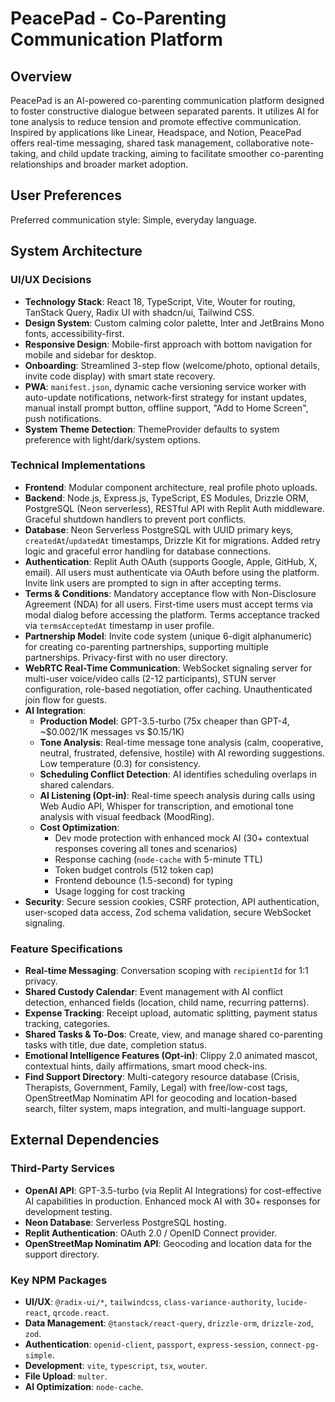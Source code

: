 # PeacePad - Co-Parenting Communication Platform

## Overview
PeacePad is an AI-powered co-parenting communication platform designed to foster constructive dialogue between separated parents. It utilizes AI for tone analysis to reduce tension and promote effective communication. Inspired by applications like Linear, Headspace, and Notion, PeacePad offers real-time messaging, shared task management, collaborative note-taking, and child update tracking, aiming to facilitate smoother co-parenting relationships and broader market adoption.

## User Preferences
Preferred communication style: Simple, everyday language.

## System Architecture

### UI/UX Decisions
- **Technology Stack**: React 18, TypeScript, Vite, Wouter for routing, TanStack Query, Radix UI with shadcn/ui, Tailwind CSS.
- **Design System**: Custom calming color palette, Inter and JetBrains Mono fonts, accessibility-first.
- **Responsive Design**: Mobile-first approach with bottom navigation for mobile and sidebar for desktop.
- **Onboarding**: Streamlined 3-step flow (welcome/photo, optional details, invite code display) with smart state recovery.
- **PWA**: `manifest.json`, dynamic cache versioning service worker with auto-update notifications, network-first strategy for instant updates, manual install prompt button, offline support, "Add to Home Screen", push notifications.
- **System Theme Detection**: ThemeProvider defaults to system preference with light/dark/system options.

### Technical Implementations
- **Frontend**: Modular component architecture, real profile photo uploads.
- **Backend**: Node.js, Express.js, TypeScript, ES Modules, Drizzle ORM, PostgreSQL (Neon serverless), RESTful API with Replit Auth middleware. Graceful shutdown handlers to prevent port conflicts.
- **Database**: Neon Serverless PostgreSQL with UUID primary keys, `createdAt`/`updatedAt` timestamps, Drizzle Kit for migrations. Added retry logic and graceful error handling for database connections.
- **Authentication**: Replit Auth OAuth (supports Google, Apple, GitHub, X, email). All users must authenticate via OAuth before using the platform. Invite link users are prompted to sign in after accepting terms.
- **Terms & Conditions**: Mandatory acceptance flow with Non-Disclosure Agreement (NDA) for all users. First-time users must accept terms via modal dialog before accessing the platform. Terms acceptance tracked via `termsAcceptedAt` timestamp in user profile.
- **Partnership Model**: Invite code system (unique 6-digit alphanumeric) for creating co-parenting partnerships, supporting multiple partnerships. Privacy-first with no user directory.
- **WebRTC Real-Time Communication**: WebSocket signaling server for multi-user voice/video calls (2-12 participants), STUN server configuration, role-based negotiation, offer caching. Unauthenticated join flow for guests.
- **AI Integration**:
    - **Production Model**: GPT-3.5-turbo (75x cheaper than GPT-4, ~$0.002/1K messages vs $0.15/1K)
    - **Tone Analysis**: Real-time message tone analysis (calm, cooperative, neutral, frustrated, defensive, hostile) with AI rewording suggestions. Low temperature (0.3) for consistency.
    - **Scheduling Conflict Detection**: AI identifies scheduling overlaps in shared calendars.
    - **AI Listening (Opt-in)**: Real-time speech analysis during calls using Web Audio API, Whisper for transcription, and emotional tone analysis with visual feedback (MoodRing).
    - **Cost Optimization**: 
      - Dev mode protection with enhanced mock AI (30+ contextual responses covering all tones and scenarios)
      - Response caching (`node-cache` with 5-minute TTL)
      - Token budget controls (512 token cap)
      - Frontend debounce (1.5-second) for typing
      - Usage logging for cost tracking
- **Security**: Secure session cookies, CSRF protection, API authentication, user-scoped data access, Zod schema validation, secure WebSocket signaling.

### Feature Specifications
- **Real-time Messaging**: Conversation scoping with `recipientId` for 1:1 privacy.
- **Shared Custody Calendar**: Event management with AI conflict detection, enhanced fields (location, child name, recurring patterns).
- **Expense Tracking**: Receipt upload, automatic splitting, payment status tracking, categories.
- **Shared Tasks & To-Dos**: Create, view, and manage shared co-parenting tasks with title, due date, completion status.
- **Emotional Intelligence Features (Opt-in)**: Clippy 2.0 animated mascot, contextual hints, daily affirmations, smart mood check-ins.
- **Find Support Directory**: Multi-category resource database (Crisis, Therapists, Government, Family, Legal) with free/low-cost tags, OpenStreetMap Nominatim API for geocoding and location-based search, filter system, maps integration, and multi-language support.

## External Dependencies

### Third-Party Services
- **OpenAI API**: GPT-3.5-turbo (via Replit AI Integrations) for cost-effective AI capabilities in production. Enhanced mock AI with 30+ responses for development testing.
- **Neon Database**: Serverless PostgreSQL hosting.
- **Replit Authentication**: OAuth 2.0 / OpenID Connect provider.
- **OpenStreetMap Nominatim API**: Geocoding and location data for the support directory.

### Key NPM Packages
- **UI/UX**: `@radix-ui/*`, `tailwindcss`, `class-variance-authority`, `lucide-react`, `qrcode.react`.
- **Data Management**: `@tanstack/react-query`, `drizzle-orm`, `drizzle-zod`, `zod`.
- **Authentication**: `openid-client`, `passport`, `express-session`, `connect-pg-simple`.
- **Development**: `vite`, `typescript`, `tsx`, `wouter`.
- **File Upload**: `multer`.
- **AI Optimization**: `node-cache`.